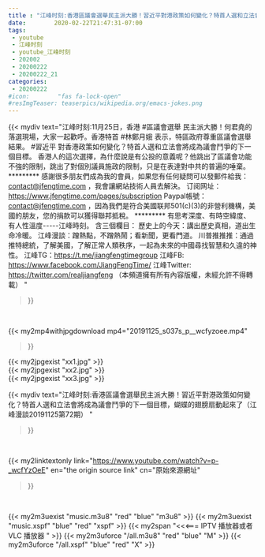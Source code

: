 ```yaml
---
title : "江峰时刻:香港區議會選舉民主派大勝！習近平對港政策如何變化？特首人選和立法會將成為議會鬥爭的下一個目標，蝴蝶的翅膀扇動起來了（江峰漫談20191125第72期） "
date:        2020-02-22T21:47:31-07:00
tags:
 - youtube
 - 江峰时刻
 - youtube_江峰时刻
 - 202002
 - 20200222
 - 20200222_21
categories:
 - 20200222
#icon:        "fas fa-lock-open"
#resImgTeaser: teaserpics/wikipedia.org/emacs-jokes.png
---
```


{{< mydiv text="江峰时刻:11月25日，香港 #區議會選舉 民主派大勝！何君堯的落選現場，大家一起歡呼。香港特首 #林鄭月娥 表示，特區政府尊重區議會選舉結果。 #習近平 對香港政策如何變化？特首人選和立法會將成為議會鬥爭的下一個目標。 香港人的這次選擇，為什麼說是有公投的意義呢？他跳出了區議會功能不強的限制，跳出了對個別議員施政的限制，只是在表達對中共的普遍的唾棄。     ********* 感謝很多朋友們成為我的會員，如果您有任何疑問可以發郵件給我：contact@jfengtime.com ，我會讓網站技術人員去解決。 订阅网址：https://www.jfengtime.com/pages/subscription Paypal帳號：contact@jfengtime.com ，因為我們是符合美國联邦501(c)(3)的非營利機構，美國的朋友，您的捐款可以獲得聯邦抵稅。     ********* 有思考深度、有時空緯度、有人性溫度-----江峰時刻。 含三個欄目： 歷史上的今天：講出歷史真相，道出生命冷暖。 江峰漫談：蹭熱點，不蹭熱鬧；看新聞，更看門道。 川普推推推：通過推特總統，了解美國，了解正常人類秩序，一起為未來的中國尋找智慧和久違的神性。  江峰TG：https://t.me/jiangfengtimegroup 江峰FB: https://www.facebook.com/JiangFengTime/ 江峰Twitter: https://twitter.com/realjiangfeng （本頻道擁有所有內容版權，未經允許不得轉載） "
>}}
<br>


{{< my2mp4withjpgdownload mp4="20191125_s037s_p__wcfyzoee.mp4"
>}}

{{< my2jpgexist "xx1.jpg" >}}<br>
{{< my2jpgexist "xx2.jpg" >}}<br>
{{< my2jpgexist "xx3.jpg" >}}<br>



{{< mydiv text="江峰时刻:香港區議會選舉民主派大勝！習近平對港政策如何變化？特首人選和立法會將成為議會鬥爭的下一個目標，蝴蝶的翅膀扇動起來了（江峰漫談20191125第72期） "
>}}
<br>

{{< my2linktextonly link="https://www.youtube.com/watch?v=p-_wcfYzOeE"
en="the origin source link" cn="原始來源網址"
>}}


<br>

{{< my2m3uexist "music.m3u8" "red"  "blue" "m3u8" >}} {{< my2m3uexist "music.xspf" "blue" "red"  "xspf" >}} {{< my2span "<<<=== IPTV 播放器或者 VLC 播放器 " >}} {{< my2m3uforce "/all.m3u8" "red"  "blue" "M" >}} {{< my2m3uforce "/all.xspf" "blue" "red"  "X" >}} 
